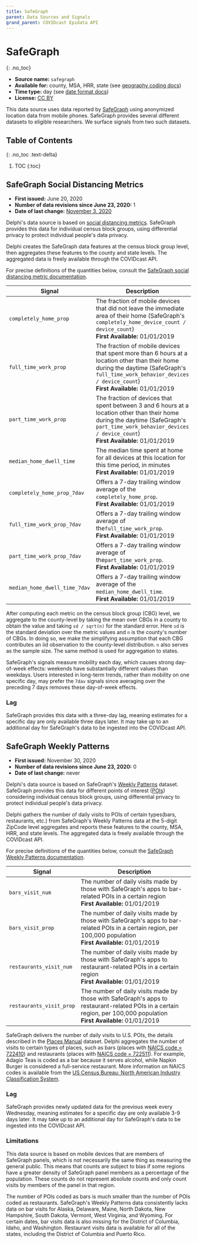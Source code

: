 ```yaml
---
title: SafeGraph
parent: Data Sources and Signals
grand_parent: COVIDcast Epidata API
---
```


# SafeGraph
{: .no_toc}
* **Source name:** `safegraph`
* **Available for:** county, MSA, HRR, state (see [geography coding docs](../covidcast_geography.md))
* **Time type:** day (see [date format docs](../covidcast_times.md))
* **License:** [CC BY](../covidcast_licensing.md#creative-commons-attribution)

This data source uses data reported by [SafeGraph](https://www.safegraph.com/)
using anonymized location data from mobile phones. SafeGraph provides several
different datasets to eligible researchers. We surface signals from two such
datasets.

## Table of Contents
{: .no_toc .text-delta}

1. TOC
{:toc}

## SafeGraph Social Distancing Metrics

* **First issued:** June 20, 2020
* **Number of data revisions since June 23, 2020:** 1
* **Date of last change:** [November 3, 2020](../covidcast_changelog.html#safegraph)

Delphi's data source is based on [social distancing metrics](https://docs.safegraph.com/docs/social-distancing-metrics).  SafeGraph
provides this data for individual census block groups, using differential
privacy to protect individual people's data privacy.

Delphi creates the SafeGraph data features at the census block group level, then aggregates these features to the county and state levels. The aggregated data is freely available through the COVIDcast API.

For precise definitions of the quantities below, consult the [SafeGraph social
distancing metric
documentation](https://docs.safegraph.com/docs/social-distancing-metrics).

| Signal | Description |
| --- | --- |
| `completely_home_prop` | The fraction of mobile devices that did not leave the immediate area of their home (SafeGraph's `completely_home_device_count / device_count`) <br/> **First Available:** 01/01/2019 |
| `full_time_work_prop` | The fraction of mobile devices that spent more than 6 hours at a location other than their home during the daytime (SafeGraph's `full_time_work_behavior_devices / device_count`) <br/> **First Available:** 01/01/2019 |
| `part_time_work_prop` | The fraction of devices that spent between 3 and 6 hours at a location other than their home during the daytime (SafeGraph's `part_time_work_behavior_devices / device_count`) <br/> **First Available:** 01/01/2019 |
| `median_home_dwell_time` | The median time spent at home for all devices at this location for this time period, in minutes <br/> **First Available:** 01/01/2019 |
| `completely_home_prop_7dav` | Offers a 7-day trailing window average of the `completely_home_prop`. <br/> **First Available:** 01/01/2019 |
| `full_time_work_prop_7dav` | Offers a 7-day trailing window average of the`full_time_work_prop`. <br/> **First Available:** 01/01/2019 |
| `part_time_work_prop_7dav` | Offers a 7-day trailing window average of the`part_time_work_prop`. <br/> **First Available:** 01/01/2019 |
| `median_home_dwell_time_7dav` | Offers a 7-day trailing window average of the `median_home_dwell_time`. <br/> **First Available:** 01/01/2019 |

After computing each metric on the census block group (CBG) level, we aggregate to the county-level by taking the mean over CBGs in a county to obtain the value and taking `sd / sqrt(n)` for the standard error. Here `sd` is the standard deviation over the metric values and `n` is the county's number of CBGs. In doing so, we make the simplifying assumption that each CBG contributes an iid observation to the county-level distribution. `n` also serves as the sample size. The same method is used for aggregation to states.

SafeGraph's signals measure mobility each day, which causes strong day-of-week
effects: weekends have substantially different values than weekdays. Users
interested in long-term trends, rather than mobility on one specific day, may
prefer the `7dav` signals since averaging over the preceding 7 days removes
these day-of-week effects.

### Lag

SafeGraph provides this data with a three-day lag, meaning estimates for a
specific day are only available three days later. It may take up to an
additional day for SafeGraph's data to be ingested into the COVIDcast API.


## SafeGraph Weekly Patterns

* **First issued:** November 30, 2020
* **Number of data revisions since June 23, 2020:** 0
* **Date of last change:** never

Delphi's data source is based on SafeGraph's [Weekly Patterns](https://docs.safegraph.com/docs/weekly-patterns) dataset. SafeGraph provides this data for different points of interest ([POIs](https://docs.safegraph.com/v4.0/docs#section-core-places)) considering individual census block groups, using differential privacy to protect individual people's data privacy.

Delphi gathers the number of daily visits to POIs of certain types(bars,
restaurants, etc.)  from SafeGraph's Weekly Patterns data at the 5-digit ZipCode level aggregates and reports these features to the county, MSA, HRR, and state levels. The aggregated data is freely available through the COVIDcast API.

For precise definitions of the quantities below, consult the [SafeGraph Weekly 
Patterns documentation](https://docs.safegraph.com/docs/weekly-patterns).

| Signal | Description |
| --- | --- |
| `bars_visit_num` | The number of daily visits made by those with SafeGraph's apps to bar-related POIs in a certain region <br/> **First Available:** 01/01/2019 |
| `bars_visit_prop` | The number of daily visits made by those with SafeGraph's apps to bar-related POIs in a certain region, per 100,000 population <br/> **First Available:** 01/01/2019 |
| `restaurants_visit_num` | The number of daily visits made by those with SafeGraph's apps to restaurant-related POIs in a certain region <br/> **First Available:** 01/01/2019 |
| `restaurants_visit_prop` | The number of daily visits made by those with SafeGraph's apps to restaurant-related POIs in a certain region, per 100,000 population <br/> **First Available:** 01/01/2019 |

SafeGraph delivers the number of daily visits to U.S. POIs, the details described in the [Places
Manual](https://readme.safegraph.com/docs/places-manual#section-placekey)
dataset.  Delphi aggregates the number of visits to certain types of places,
such as bars (places with [NAICS code =
722410](https://www.census.gov/cgi-bin/sssd/naics/naicsrch?input=722410&search=2017+NAICS+Search&search=2017))
and restaurants (places with [NAICS code =
722511](https://www.census.gov/cgi-bin/sssd/naics/naicsrch)). For example,
Adagio Teas is coded as a bar because it serves alcohol, while Napkin Burger is
considered a full-service restaurant.  More information on NAICS codes is
available from the [US Census Bureau: North American Industry Classification
System](https://www.census.gov/eos/www/naics/index.html).

### Lag

SafeGraph provides newly updated data for the previous week every Wednesday,
meaning estimates for a specific day are only available 3-9 days later. It may
take up to an additional day for SafeGraph's data to be ingested into the
COVIDcast API.

### Limitations

This data source is based on mobile devices that are members of SafeGraph panels, which is not necessarily the same thing as measuring the general public. This means that counts are subject to bias if some regions have a greater density of SafeGraph panel members as a percentage of the population. These counts do not represent absolute counts and only count visits by members of the panel in that region.

The number of POIs coded as bars is much smaller than the number of POIs coded as restaurants. 
SafeGraph's Weekly Patterns data consistently lacks data on bar visits for Alaska, Delaware, Maine, North Dakota, New Hampshire, South Dakota, Vermont, West Virginia, and Wyoming. 
For certain dates, bar visits data is also missing for the District of Columbia, Idaho, and Washington. Restaurant visits data is available for all of the states, including the District of Columbia and Puerto Rico.
